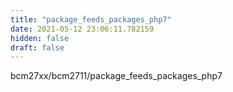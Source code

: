 ```yaml
---
title: "package_feeds_packages_php7"
date: 2021-05-12 23:06:11.782159
hidden: false
draft: false
---
```


bcm27xx/bcm2711/package_feeds_packages_php7

